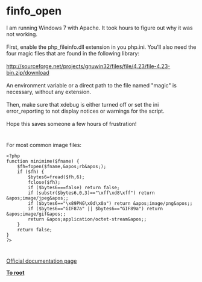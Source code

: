 # finfo_open



I am running Windows 7 with Apache.  It took hours to figure out why it was not working.<br><br>First, enable the php_fileinfo.dll extension in you php.ini. You&apos;ll also need the four magic files that are found in the following library:<br><br>http://sourceforge.net/projects/gnuwin32/files/file/4.23/file-4.23-bin.zip/download<br><br>An environment variable or a direct path to the file named "magic" is necessary, without any extension.  <br><br>Then, make sure that xdebug is either turned off or set the ini error_reporting to not display notices or warnings for the script.<br><br>Hope this saves someone a few hours of frustration!  

#

For most common image files:<br>

```
<?php
function minimime($fname) {
    $fh=fopen($fname,&apos;rb&apos;);
    if ($fh) { 
        $bytes6=fread($fh,6);
        fclose($fh); 
        if ($bytes6===false) return false;
        if (substr($bytes6,0,3)=="\xff\xd8\xff") return &apos;image/jpeg&apos;;
        if ($bytes6=="\x89PNG\x0d\x0a") return &apos;image/png&apos;;
        if ($bytes6=="GIF87a" || $bytes6=="GIF89a") return &apos;image/gif&apos;;
        return &apos;application/octet-stream&apos;;
    }
    return false;
}
?>
```
  

#

[Official documentation page](https://www.php.net/manual/en/function.finfo-open.php)

**[To root](/README.md)**